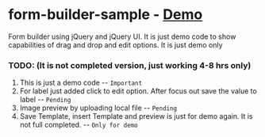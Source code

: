 # form-builder-sample - [Demo](https://rish7.github.io/form-builder-sample/index.html)
Form builder using jQuery and jQuery UI. It is just demo code to show capabilities of drag and drop and edit options. It is just demo only

### TODO: (It is not completed version, just working 4-8 hrs only)
1. This is just a demo code -- `Important`
2. For label just added click to edit option. After focus out save the value to label -- `Pending`
3. Image preview by uploading local file -- `Pending`
4. Save Template, insert Template and preview is just for demo again. It is not full completed. -- `Only for demo`
